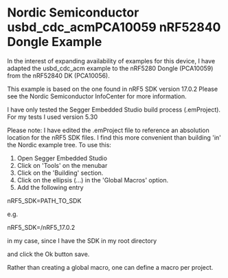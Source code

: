 # Nordic Semiconductor usbd_cdc_acmPCA10059 nRF52840 Dongle Example

In the interest of expanding availability of examples for this device, I have 
adapted the usbd_cdc_acm example to the nRF5280 Dongle (PCA10059) from the nRF52840 DK (PCA10056).

This example is based on the one found in nRF5 SDK version 17.0.2
Please see the Nordic Semiconductor InfoCenter for more information.

I have only tested the Segger Embedded Studio build process (.emProject).
For my tests I used version 5.30

Please note: I have edited the .emProject file to reference an absolution location for the nRF5 SDK files.
I find this more convenient than building 'in' the Nordic example tree.
To use this:
1. Open Segger Embedded Studio
2. Click on 'Tools' on the menubar
3. Click on the 'Building' section.
4. Click on the ellipsis (...) in the 'Global Macros' option.
5. Add the following entry

  nRF5_SDK=PATH_TO_SDK

  e.g.

  nRF5_SDK=/nRF5_17.0.2

  in my case, since I have the SDK in my root directory

and click the Ok button save.

Rather than creating a global macro, one can define a macro per project.

